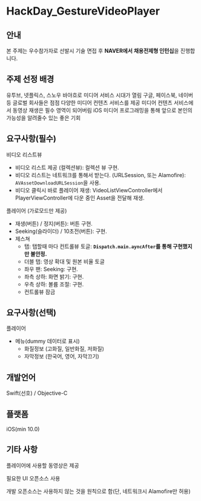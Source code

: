 # HackDay_GestureVideoPlayer

## 안내

본 주제는 우수참가자로 선발시 기술 면접 후 **NAVER에서 채용전제형 인턴십**을 진행합니다.

## 주제 선정 배경
유투브, 넷플릭스, 스노우 바야흐로 미디어 서비스 시대가 열림
구글, 페이스북, 네이버등 글로벌 회사들은 점점 다양한 미디어 컨텐츠 서비스를 제공
미디어 컨텐츠 서비스에서 동영상 재생은 필수 영역이 되어버림
iOS 미디어 프로그래밍을 통해 앞으로 본인의 가능성을 알려줄수 있는 좋은 기회

## 요구사항(필수)
비디오 리스트뷰
- 비디오 리스트 제공 (컬렉션뷰): 컬렉션 뷰 구현.
- 비디오 리스트는 네트워크를 통해서 받는다. (URLSession, 또는 Alamofire): `AVAssetDownloadURLSession`을 사용.
- 비디오 클릭시 바로 플레이어 재생: VideoListViewController에서 PlayerViewController에 다운 중인 Asset을 전달해 재생.

플레이어 (가로모드만 제공)
- 재생(버튼) / 정지(버튼): 버튼 구현.
- Seeking(슬라이더) / 10초전(버튼): 구현.
- 제스쳐
  - 탭: 탭할때 마다 컨트롤뷰 토글: **`Dispatch.main.ayncAfter`를 통해 구현했지만 불안정.**
  - 더블 탭: 영상 확대 및 원본 비율 토글
  - 좌우 팬: Seeking: 구현.
  - 좌측 상하: 화면 밝기: 구현.
  - 우측 상하: 볼륨 조절: 구현.
  - 컨트롤뷰 잠금
  
## 요구사항(선택)
플레이어
- 메뉴(dummy 데이터로 표시)
  - 화질정보 (고화질, 일반화질, 저화질)
  - 자막정보 (한국어, 영어, 자막끄기)
  
## 개발언어
Swift(선호) / Objective-C

## 플랫폼
iOS(min 10.0)

## 기타 사항
플레이어에 사용할 동영상은 제공

필요한 UI 오픈소스 사용

개발 오픈소스는 사용하지 않는 것을 원칙으로 함(단, 네트워크시 Alamofire만 허용)
